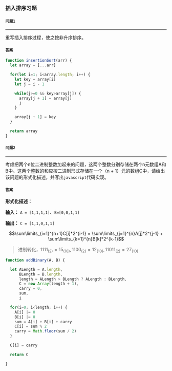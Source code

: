 ### 插入排序习题

#### `问题1`

***

重写插入排序过程，使之按非升序排序。

#### `答案`

``` javascript
function insertionSort(arr) {
  let array = [...arr]

  for(let i=1; i<array.length; i++) {
    let key = array[i]
    let j = i - 1

    while(j>=0 && key>array[j]) {
      array[j + 1] = array[j]
      j--
    }

    array[j + 1] = key
  }

  return array
}
```

#### `问题2`

***

考虑把两个n位二进制整数加起来的问题，这两个整数分别存储在两个n元数组A和B中。这两个整数的和应按二进制形式存储在一个（n + 1）元的数组C中，请给出该问题的形式化描述，并写出`javascript`代码实现。


#### `答案`

**形式化描述：**

**输入：**  `A = [1,1,1,1]`、`B=[0,0,1,1]`

**输出：** `C = [1,1,0,1,1]`

$$\sum\limits_{i=1}^{n+1}C[i]*2^{i-1} = \sum\limits_{j=1}^{n}A[j]*2^{j-1} + \sum\limits_{k=1}^{n}B[k]*2^{k-1}$$ 

> 进制转化，$1111_{(2)}  =  15_{(10)},  1100_{(2)}  =  12_{(10)}, 11011_{(2)}  =  27_{(10)}$

``` javascript
function addBinary(A, B) {

  let ALength = A.length,
      BLength = B.length,
      length = ALength > BLength ? ALength : BLength,
      C = new Array(length + 1),
      carry = 0,
      sum,
      i

  for(i=0; i<length; i++) {
    A[i] |= 0
    B[i] |= 0
    sum = A[i] + B[i] + carry 
    C[i] = sum % 2
    carry = Math.floor(sum / 2)
  }

  C[i] = carry

  return C

}
```
